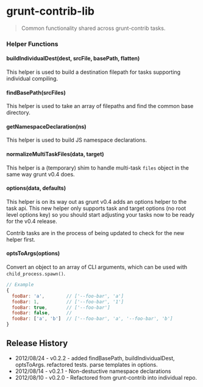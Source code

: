 # grunt-contrib-lib
> Common functionality shared across grunt-contrib tasks.

### Helper Functions

#### buildIndividualDest(dest, srcFile, basePath, flatten)

This helper is used to build a destination filepath for tasks supporting individual compiling.

#### findBasePath(srcFiles)

This helper is used to take an array of filepaths and find the common base directory.

#### getNamespaceDeclaration(ns)

This helper is used to build JS namespace declarations.

#### normalizeMultiTaskFiles(data, target)

This helper is a (temporary) shim to handle multi-task `files` object in the same way grunt v0.4 does.

#### options(data, defaults)

This helper is on its way out as grunt v0.4 adds an options helper to the task api. This new helper only supports task and target options (no root level options key) so you should start adjusting your tasks now to be ready for the v0.4 release.

Contrib tasks are in the process of being updated to check for the new helper first.

#### optsToArgs(options)

Convert an object to an array of CLI arguments, which can be used with `child_process.spawn()`.

```js
// Example
{
  fooBar: 'a',        // ['--foo-bar', 'a']
  fooBar: 1,          // ['--foo-bar', '1']
  fooBar: true,       // ['--foo-bar']
  fooBar: false,      //
  fooBar: ['a', 'b']  // ['--foo-bar', 'a', '--foo-bar', 'b']
}
```

## Release History
* 2012/08/24 - v0.2.2 - added findBasePath, buildIndividualDest, optsToArgs. refactored tests. parse templates in options.
* 2012/08/14 - v0.2.1 - Non-destuctive namespace declarations
* 2012/08/10 - v0.2.0 - Refactored from grunt-contrib into individual repo.
